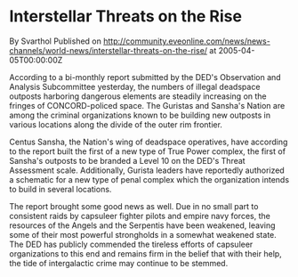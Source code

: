 # Interstellar Threats on the Rise
By Svarthol
Published on http://community.eveonline.com/news/news-channels/world-news/interstellar-threats-on-the-rise/ at 2005-04-05T00:00:00Z

According to a bi-monthly report submitted by the DED's Observation and Analysis Subcommittee yesterday, the numbers of illegal deadspace outposts harboring dangerous elements are steadily increasing on the fringes of CONCORD-policed space. The Guristas and Sansha's Nation are among the criminal organizations known to be building new outposts in various locations along the divide of the outer rim frontier.  
  
Centus Sansha, the Nation's wing of deadspace operatives, have according to the report built the first of a new type of True Power complex, the first of Sansha's outposts to be branded a Level 10 on the DED's Threat Assessment scale. Additionally, Gurista leaders have reportedly authorized a schematic for a new type of penal complex which the organization intends to build in several locations.   
  
The report brought some good news as well. Due in no small part to consistent raids by capsuleer fighter pilots and empire navy forces, the resources of the Angels and the Serpentis have been weakened, leaving some of their most powerful strongholds in a somewhat weakened state. The DED has publicly commended the tireless efforts of capsuleer organizations to this end and remains firm in the belief that with their help, the tide of intergalactic crime may continue to be stemmed.

